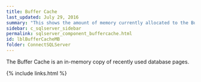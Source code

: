 ```yaml
---
title: Buffer Cache
last_updated: July 29, 2016
summary: "This shows the amount of memory currently allocated to the Buffer Cache."
sidebar: c_sqlserver_sidebar
permalink: sqlserver_component_buffercache.html
id: lblBufferCacheMB
folder: ConnectSQLServer
---
```



The Buffer Cache is an in-memory copy of recently used database pages.

{% include links.html %}
